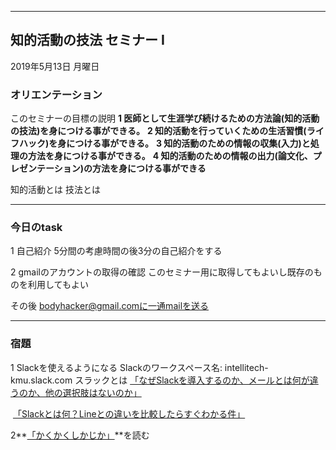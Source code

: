 

---

## 知的活動の技法 セミナー I

2019年5月13日 月曜日

### オリエンテーション

このセミナーの目標の説明
**1 医師として生涯学び続けるための方法論(知的活動の技法)を身につける事ができる。**
**2 知的活動を行っていくための生活習慣(ライフハック)を身につける事ができる。**
**3 知的活動のための情報の収集(入力)と処理の方法を身につける事ができる。**
**4 知的活動のための情報の出力(論文化、プレゼンテーション)の方法を身につける事ができる**

知的活動とは
技法とは

---
### 今日のtask

1 自己紹介
5分間の考慮時間の後3分の自己紹介をする

2 gmailのアカウントの取得の確認
    このセミナー用に取得してもよいし既存のものを利用してもよい
    
その後 bodyhacker@gmail.comに一通mailを送る

---
### 宿題

1 Slackを使えるようになる
Slackのワークスペース名: intellitech-kmu.slack.com
	スラックとは
	[「なぜSlackを導入するのか、メールとは何が違うのか、他の選択肢はないのか」](https://qiita.com/will_meaning/items/21a88ec0b61435e8652f)

​	[「Slackとは何？Lineとの違いを比較したらすぐわかる件」]( https://businesschatmaster.com/slack/slack-line-chigai)
​       

2**[「かくかくしかじか」](https://ja.wikipedia.org/wiki/%E3%81%8B%E3%81%8F%E3%81%8B%E3%81%8F%E3%81%97%E3%81%8B%E3%81%98%E3%81%8B)**を読む
